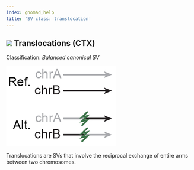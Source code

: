 ```yaml
---
index: gnomad_help  
title: 'SV class: translocation'  
---
```


## ![](https://placehold.it/15/397246/000000?text=+) Translocations (CTX)  

Classification: _Balanced canonical SV_

![Translocation (CTX)](gnomAD_browser.SV_schematics_CTX.jpg)  

Translocations are SVs that involve the reciprocal exchange of entire arms between two chromosomes.  
